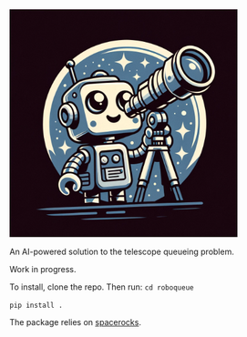 <img src="assets/logo.webp" alt="logo" width="400" class="center"/>

An AI-powered solution to the telescope queueing problem.

Work in progress.

To install, clone the repo. Then run:
`cd roboqueue`

`pip install .`


The package relies on [spacerocks](https://github.com/kjnapier/spacerocks). 